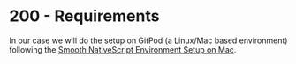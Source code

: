 # 200 - Requirements

In our case we will do the setup on GitPod (a Linux/Mac based environment) following the [Smooth NativeScript Environment Setup on Mac](https://www.youtube.com/watch?v=AT2GEwdJD0k).
